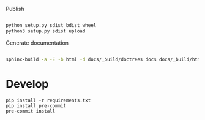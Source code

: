 Publish

```bash

python setup.py sdist bdist_wheel
python3 setup.py sdist upload

```

Generate documentation

```bash

sphinx-build -a -E -b html -d docs/_build/doctrees docs docs/_build/html

```


# Develop

```
pip install -r requirements.txt
pip install pre-commit
pre-commit install
```

